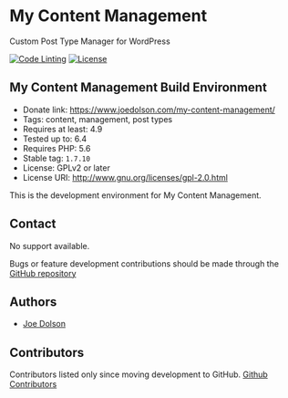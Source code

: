 # My Content Management

Custom Post Type Manager for WordPress

[![Code Linting](https://github.com/joedolson/my-content-management/actions/workflows/main.yml/badge.svg)](https://github.com/joedolson/my-calendar/actions/workflows/main.yml) [![License](https://img.shields.io/badge/license-GPL--2.0%2B-green.svg)](https://www.gnu.org/license/gpl-2.0.html)

## My Content Management Build Environment

* Donate link: https://www.joedolson.com/my-content-management/
* Tags: content, management, post types
* Requires at least: 4.9
* Tested up to: 6.4
* Requires PHP: 5.6
* Stable tag: `1.7.10`
* License: GPLv2 or later
* License URI: http://www.gnu.org/licenses/gpl-2.0.html

This is the development environment for My Content Management.

## Contact

No support available.

Bugs or feature development contributions should be made through the [GitHub repository](https://github.com/joedolson/my-content-management/issues)

## Authors

* [Joe Dolson](https://www.joedolson.com)

## Contributors

Contributors listed only since moving development to GitHub. [Github Contributors](https://github.com/joedolson/my-content-management/graphs/contributors)
